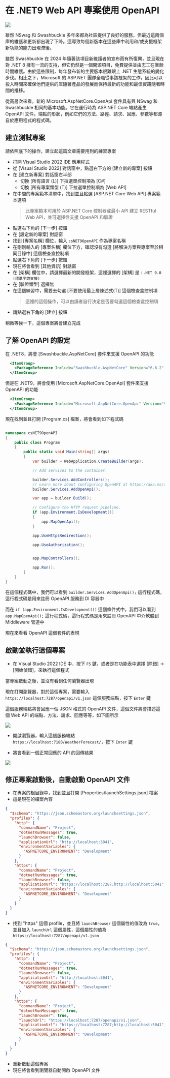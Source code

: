 # 在 .NET9 Web API 專案使用 OpenAPI

![](../Images/cs2024-9902.png)

雖然 NSwag 和 Swashbuckle 多年來都為社區提供了良好的服務，但最近這兩個庫的維護和更新都出現了下降。這導致每個新版本在這些庫中利用和/或支援框架新功能的能力出現滯後。

雖然 Swashbuckle 在 2024 年隨著該項目新維護者的宣布而有所復興，並且現在對 .NET 8 擁有一流的支持，但它仍然是一個開源項目，免費提供並由志工在業餘時間維護。由於這些限制，每年發布新的主要版本很難跟上 .NET 生態系統的變化步伐。相比之下，Microsoft 的 ASP.NET 團隊全職從事該框架的工作，因此可以投入時間來確保他們提供的庫隨著產品的發展而保持最新的功能和最佳實踐隨著時間的推移。

從高層次來看，新的 Microsoft.AspNetCore.OpenApi 套件具有與 NSwag 和 Swashbuckle 相同的基本功能。它在運行時為 ASP.NET Core 端點產生 OpenAPI 文件。端點的形狀，例如它們的方法、路徑、請求、回應、參數等都源自於應用程式的程式碼。

## 建立測試專案

請依照底下的操作，建立起這篇文章需要用到的練習專案

* 打開 Visual Studio 2022 IDE 應用程式
* 從 [Visual Studio 2022] 對話窗中，點選右下方的 [建立新的專案] 按鈕
* 在 [建立新專案] 對話窗右半部
  * 切換 [所有語言 (L)] 下拉選單控制項為 [C#]
  * 切換 [所有專案類型 (T)] 下拉選單控制項為 [Web API]
* 在中間的專案範本清單中，找到並且點選 [ASP.NET Core Web API] 專案範本選項
  > 此專案範本可用於 ASP.NET Core 控制器或最小 API 建立 RESTful Web API，並可選擇性支援 OpenAPI 和驗證
* 點選右下角的 [下一步] 按鈕
* 在 [設定新的專案] 對話窗
* 找到 [專案名稱] 欄位，輸入 `csNET9OpenAPI` 作為專案名稱
* 在剛剛輸入的 [專案名稱] 欄位下方，確認沒有勾選 [將解決方案與專案至於相同目錄中] 這個檢查盒控制項
* 點選右下角的 [下一步] 按鈕
* 現在將會看到 [其他資訊] 對話窗
* 在 [架構] 欄位中，請選擇最新的開發框架，這裡選擇的 [架構] 是 : `.NET 9.0 (標準字詞支援)`
* 在 [驗證類型] 選擇無
* 在這個練習中，需要去勾選 [不要使用最上層陳述式(T)] 這個檢查盒控制項
  > 這裡的這個操作，可以由讀者自行決定是否要勾選這個檢查盒控制項
* 請點選右下角的 [建立] 按鈕

稍微等候一下，這個專案將會建立完成

## 了解 OpenAPI 的設定

在 .NET8，將會 [Swashbuckle.AspNetCore] 套件來支援 OpenAPI 的功能

```xml
  <ItemGroup>
    <PackageReference Include="Swashbuckle.AspNetCore" Version="6.6.2" />
  </ItemGroup>
```

但是在 .NET9，將會使用 [Microsoft.AspNetCore.OpenApi] 套件來支援 OpenAPI 的功能

```xml
  <ItemGroup>
    <PackageReference Include="Microsoft.AspNetCore.OpenApi" Version="9.0.0" />
  </ItemGroup>
```

現在找到並且打開 [Program.cs] 檔案，將會看到如下程式碼

```csharp

namespace csNET9OpenAPI
{
    public class Program
    {
        public static void Main(string[] args)
        {
            var builder = WebApplication.CreateBuilder(args);

            // Add services to the container.

            builder.Services.AddControllers();
            // Learn more about configuring OpenAPI at https://aka.ms/aspnet/openapi
            builder.Services.AddOpenApi();

            var app = builder.Build();

            // Configure the HTTP request pipeline.
            if (app.Environment.IsDevelopment())
            {
                app.MapOpenApi();
            }

            app.UseHttpsRedirection();

            app.UseAuthorization();


            app.MapControllers();

            app.Run();
        }
    }
}
```

在這個程式碼中，我們可以看到 `builder.Services.AddOpenApi();` 這行程式碼，這行程式碼是用來註冊 OpenAPI 服務到 DI 容器中

而在 `if (app.Environment.IsDevelopment())` 這個條件式中，我們可以看到 `app.MapOpenApi();` 這行程式碼，這行程式碼是用來註冊 OpenAPI 中介軟體到 Middleware 管道中

現在來看看 OpenAPI 這個套件的表現

## 啟動並執行這個專案

* 在 Visual Studio 2022 IDE 中，按下 `F5` 鍵，或者是在功能表中選擇 [除錯] -> [開始偵錯]，來執行這個程式

當專案啟動之後，並沒有看到任何瀏覽器出現

現在打開瀏覽器，對於這個專案，需要輸入 `https://localhost:7287/openapi/v1.json` 這個服務端點，按下 `Enter` 鍵

這個服務端點將會回應一個 JSON 格式的 OpenAPI 文件，這個文件將會描述這個 Web API 的端點、方法、請求、回應等等，如下圖所示

![](../Images/cs2024-9901.png)

* 開啟瀏覽器，輸入這個服務端點 `https://localhost:7180/WeatherForecast/`，按下 `Enter` 鍵

* 將會看到一個正常回應的 API 的回傳結果

![](../Images/cs2024-9900.png)

## 修正專案啟動後，自動啟動 OpenAPI 文件

* 在專案的根目錄中，找到並且打開 [Properties/launchSettings.json] 檔案
* 這是現在的檔案內容

```json
{
  "$schema": "https://json.schemastore.org/launchsettings.json",
  "profiles": {
    "http": {
      "commandName": "Project",
      "dotnetRunMessages": true,
      "launchBrowser": false,
      "applicationUrl": "http://localhost:5041",
      "environmentVariables": {
        "ASPNETCORE_ENVIRONMENT": "Development"
      }
    },
    "https": {
      "commandName": "Project",
      "dotnetRunMessages": true,
      "launchBrowser": false,
      "applicationUrl": "https://localhost:7287;http://localhost:5041",
      "environmentVariables": {
        "ASPNETCORE_ENVIRONMENT": "Development"
      }
    }
  }
}
```

* 找到 "https" 這個 profile，並且將 `launchBrowser` 這個屬性的值改為 `true`，並且加入 `launchUrl` 這個屬性，這個屬性的值為 `https://localhost:7287/openapi/v1.json`

```json
{
  "$schema": "https://json.schemastore.org/launchsettings.json",
  "profiles": {
    "http": {
      "commandName": "Project",
      "dotnetRunMessages": true,
      "launchBrowser": false,
      "applicationUrl": "http://localhost:5041",
      "environmentVariables": {
        "ASPNETCORE_ENVIRONMENT": "Development"
      }
    },
    "https": {
      "commandName": "Project",
      "dotnetRunMessages": true,
      "launchBrowser": true,
      "launchUrl": "https://localhost:7287/openapi/v1.json",
      "applicationUrl": "https://localhost:7287;http://localhost:5041",
      "environmentVariables": {
        "ASPNETCORE_ENVIRONMENT": "Development"
      }
    }
  }
}
```
* 重新啟動這個專案
* 現在將會看到瀏覽器自動開啟 OpenAPI 文件